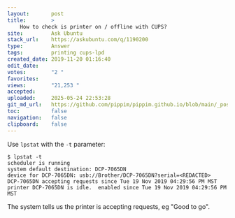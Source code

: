 ```yaml
---
layout:       post
title:        >
    How to check is printer on / offline with CUPS?
site:         Ask Ubuntu
stack_url:    https://askubuntu.com/q/1190200
type:         Answer
tags:         printing cups-lpd
created_date: 2019-11-20 01:16:40
edit_date:    
votes:        "2 "
favorites:    
views:        "21,253 "
accepted:     
uploaded:     2025-05-24 22:53:28
git_md_url:   https://github.com/pippim/pippim.github.io/blob/main/_posts/2019/2019-11-20-How-to-check-is-printer-on-_-offline-with-CUPS_.md
toc:          false
navigation:   false
clipboard:    false
---
```


Use `lpstat` with the `-t` parameter:

``` 
$ lpstat -t
scheduler is running
system default destination: DCP-7065DN
device for DCP-7065DN: usb://Brother/DCP-7065DN?serial=<REDACTED>
DCP-7065DN accepting requests since Tue 19 Nov 2019 04:29:56 PM MST
printer DCP-7065DN is idle.  enabled since Tue 19 Nov 2019 04:29:56 PM MST
```

The system tells us the printer is accepting requests, eg "Good to go".
